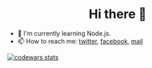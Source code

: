 <h1 align="center">Hi there 👋</h1>

- 🌱 I'm currently learning Node.js.
- 📫 How to reach me: [twitter](https://twitter.com/haxikowy), [facebook](https://www.facebook.com/szymon.dolnik/), [mail](mailto:szymon2407@hotmail.com)

[![codewars stats][codewars stats]][codewars url]

[codewars stats]: https://www.codewars.com/users/Haxikowy/badges/micro
[codewars url]: https://www.codewars.com/users/Haxikowy

